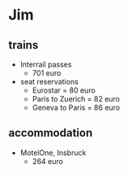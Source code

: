 # Jim

## trains
* Interrail passes
  * 701 euro
* seat reservations
  * Eurostar = 80 euro
  * Paris to Zuerich = 82 euro
  * Geneva to Paris = 86 euro

## accommodation
* MotelOne, Insbruck
  * 264 euro
